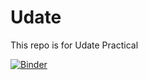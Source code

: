 # Udate

This repo is for Udate Practical

[![Binder](https://mybinder.org/badge_logo.svg)](https://mybinder.org/v2/gh/Malaikatanveer/Udate/HEAD)
